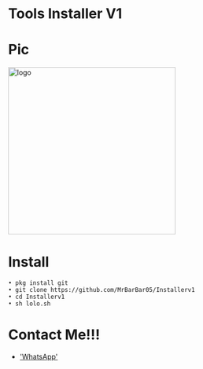 # Tools Installer V1

# Pic

<img src="https://github.com/MrBarBar05/pic/blob/master/20191102_202210.jpg" width="340px" alt="logo"><br>

# Install
```
• pkg install git
• git clone https://github.com/MrBarBar05/Installerv1
• cd Installerv1
• sh lolo.sh
```

# Contact Me!!!

* ['WhatsApp'](https://wa.me/6285693587969)
